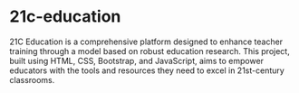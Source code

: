 # 21c-education
21C Education is a comprehensive platform designed to enhance teacher training through a model based on robust education research. This project, built using HTML, CSS, Bootstrap, and JavaScript, aims to empower educators with the tools and resources they need to excel in 21st-century classrooms.
